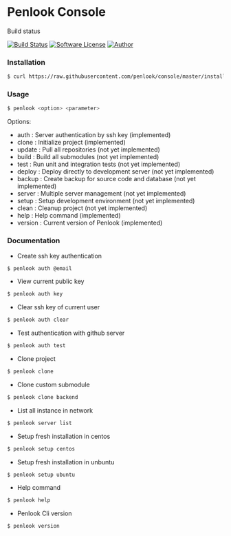 # Penlook Console

Build status

[![Build Status](https://travis-ci.org/penlook/service.svg?branch=master)](https://travis-ci.org/penlook/service) [![Software License](https://img.shields.io/badge/license-MIT-blue.svg?style=flat)](LICENSE.md) [![Author](http://img.shields.io/badge/author-penlook-red.svg?style=flat)](https://github.com/penlook)

### Installation
```bash
$ curl https://raw.githubusercontent.com/penlook/console/master/install.sh | bash
```

### Usage

```bash
$ penlook <option> <parameter>
```

Options:

+ auth    : Server authentication by ssh key (implemented)
+ clone   : Initialize project (implemented)
+ update  : Pull all repositories (not yet implemented)
+ build   : Build all submodules  (not yet implemented)
+ test    : Run unit and integration tests (not yet implemented)
+ deploy  : Deploy directly to development server (not yet implemented)
+ backup  : Create backup for source code and database (not yet implemented)
+ server  : Multiple server management (not yet implemented)
+ setup   : Setup development environment (not yet implemented)
+ clean   : Cleanup project (not yet implemented)
+ help    : Help command (implemented)
+ version : Current version of Penlook (implemented)

### Documentation

+ Create ssh key authentication
```bash
$ penlook auth @email
```

+ View current public key
```bash
$ penlook auth key
```

+ Clear ssh key of current user
```bash
$ penlook auth clear
```

+ Test authentication with github server
```bash
$ penlook auth test
```

+ Clone project
```bash
$ penlook clone
```

+ Clone custom submodule
```bash
$ penlook clone backend
```

+ List all instance in network
```bash
$ penlook server list
```

+ Setup fresh installation in centos
```bash
$ penlook setup centos
```

+ Setup fresh installation in unbuntu
```bash
$ penlook setup ubuntu
```

+ Help command
```bash
$ penlook help
```

+ Penlook Cli version
```bash
$ penlook version
```
